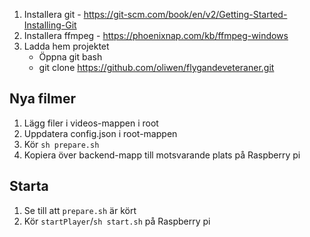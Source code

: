1. Installera git - https://git-scm.com/book/en/v2/Getting-Started-Installing-Git
2. Installera ffmpeg - https://phoenixnap.com/kb/ffmpeg-windows
3. Ladda hem projektet
   - Öppna git bash
   - git clone https://github.com/oliwen/flygandeveteraner.git

## Nya filmer

1. Lägg filer i videos-mappen i root
2. Uppdatera config.json i root-mappen
3. Kör `sh prepare.sh`
4. Kopiera över backend-mapp till motsvarande plats på Raspberry pi

## Starta

1. Se till att `prepare.sh` är kört
2. Kör `startPlayer`/`sh start.sh` på Raspberry pi
